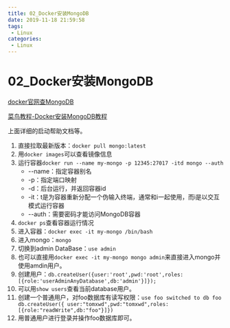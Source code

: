 ```yaml
---
title: 02_Docker安装MongoDB
date: 2019-11-18 21:59:58
tags: 
 - Linux
categories:
 - Linux
---
```


# 02_Docker安装MongoDB

[docker官网查MongoDB](https://hub.docker.com/_/mongo)

[菜鸟教程-Docker安装MongoDB教程](https://www.runoob.com/docker/docker-install-mongodb.html)

上面详细的启动帮助文档等。

1. 直接拉取最新版本：`docker pull mongo:latest`
2. 用`docker images`可以查看镜像信息
3. 运行容器`docker run --name my-mongo -p 12345:27017 -itd mongo --auth`
   - --name：指定容器别名
   - -p：指定端口映射
   - -d：后台运行，并返回容器id
   - -it：t是为容器重新分配一个伪输入终端，通常和i一起使用，而i是以交互模式运行容器
   - --auth：需要密码才能访问MongoDB容器
4. `docker ps`查看容器运行情况
5. 进入容器：`docker exec -it my-mongo /bin/bash`
6. 进入mongo：`mongo`
7. 切换到admin DataBase：`use admin`
8. 也可以直接用`docker exec -it my-mongo mongo admin`来直接进入mongo并使用amdin用户。
9. 创建用户：`db.createUser({user:'root',pwd:'root',roles:[{role:'userAdminAnyDatabase',db:'admin'}]});`
10. 可以用`show users`查看当前database用户。
11. 创建一个普通用户，对foo数据库有读写权限：`use foo
    switched to db foo db.createUser({
    user:"tomxwd",pwd:"tomxwd",roles:[{role:"readWrite",db:"foo"}]})`
12. 用普通用户进行登录并操作foo数据库即可。